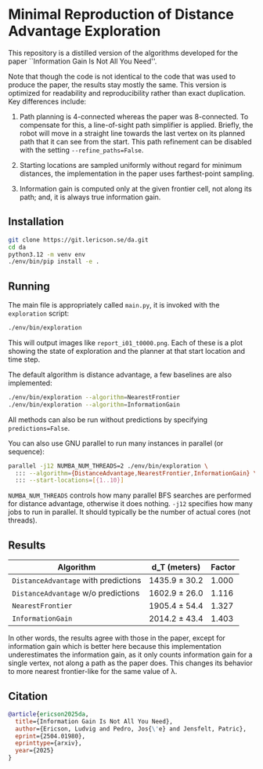 # Minimal Reproduction of Distance Advantage Exploration



This repository is a distilled version of the algorithms developed for the
paper ``Information Gain Is Not All You Need''.

Note that though the code is not identical to the code that was used to produce
the paper, the results stay mostly the same. This version is optimized for
readability and reproducibility rather than exact duplication. Key differences
include:

 1. Path planning is 4-connected whereas the paper was 8-connected. To
    compensate for this, a line-of-sight path simplifier is applied. Briefly,
    the robot will move in a straight line towards the last vertex on its
    planned path that it can see from the start. This path refinement can be
    disabled with the setting `--refine_paths=False`.

 2. Starting locations are sampled uniformly without regard for minimum
    distances, the implementation in the paper uses farthest-point sampling.

 3. Information gain is computed only at the given frontier cell, not along its
    path; and, it is always true information gain.

## Installation

```bash
git clone https://git.lericson.se/da.git
cd da
python3.12 -m venv env
./env/bin/pip install -e .
```

## Running

The main file is appropriately called `main.py`, it is invoked with the
`exploration` script:

```bash
./env/bin/exploration
```

This will output images like `report_i01_t0000.png`. Each of these is a plot
showing the state of exploration and the planner at that start location and
time step.

The default algorithm is distance advantage, a few baselines are also
implemented:

```bash
./env/bin/exploration --algorithm=NearestFrontier
./env/bin/exploration --algorithm=InformationGain
```

All methods can also be run without predictions by specifying
`predictions=False`.

You can also use GNU parallel to run many instances in parallel (or sequence):

```bash
parallel -j12 NUMBA_NUM_THREADS=2 ./env/bin/exploration \
  ::: --algorithm={DistanceAdvantage,NearestFrontier,InformationGain} \
  ::: --start-locations=[{1..10}]
```

`NUMBA_NUM_THREADS` controls how many parallel BFS searches are performed for
distance advantage, otherwise it does nothing. `-j12` specifies how many jobs
to run in parallel. It should typically be the number of actual cores (not
threads).

## Results

| Algorithm                            | d_T (meters)  | Factor |
|--------------------------------------|---------------|--------|
| `DistanceAdvantage` with predictions | 1435.9 ± 30.2 |  1.000 |
| `DistanceAdvantage` w/o  predictions | 1602.9 ± 26.0 |  1.116 |
| `NearestFrontier`                    | 1905.4 ± 54.4 |  1.327 |
| `InformationGain`                    | 2014.2 ± 43.4 |  1.403 |

In other words, the results agree with those in the paper, except for
information gain which is better here because this implementation
underestimates the information gain, as it only counts information gain for a
single vertex, not along a path as the paper does. This changes its behavior to
more nearest frontier-like for the same value of λ.

## Citation

```bibtex
@article{ericson2025da,
  title={Information Gain Is Not All You Need},
  author={Ericson, Ludvig and Pedro, Jos{\'e} and Jensfelt, Patric},
  eprint={2504.01980},
  eprinttype={arxiv},
  year={2025}
}
```
